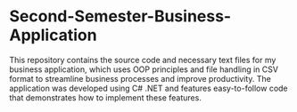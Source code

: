 # Second-Semester-Business-Application
This repository contains the source code and necessary text files for my business application, which uses OOP principles and file handling in CSV format to streamline business processes and improve productivity. The application was developed using C# .NET and features easy-to-follow code that demonstrates how to implement these features.
